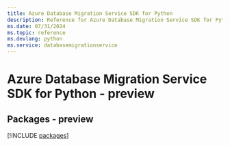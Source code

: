 ```yaml
---
title: Azure Database Migration Service SDK for Python
description: Reference for Azure Database Migration Service SDK for Python
ms.date: 07/31/2024
ms.topic: reference
ms.devlang: python
ms.service: databasemigrationservice
---
```

# Azure Database Migration Service SDK for Python - preview
## Packages - preview
[!INCLUDE [packages](database-migration-service-index.md)]